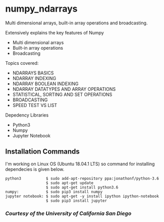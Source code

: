 # numpy_ndarrays
Multi dimensional arrays, built-in array operations and broadcasting.

Extensively explains the key features of Numpy
* Multi dimensional arrays
* Built-in array operations
* Broadcasting

Topics covered: 
* NDARRAYS BASICS
* NDARRAY INDEXING
* NDARRAY BOOLEAN INDEXING
* NDARRAY DATATYPES AND ARRAY OPERATIONS
* STATISTICAL, SORTING AND SET OPERATIONS
* BROADCASTING
* SPEED TEST VS LIST

Depedency Libraries
* Python3
* Numpy
* Jupyter Notebook

## Installation Commands
I'm working on Linux OS (Ubuntu 18.04.1 LTS) so command for installing dependecies is given below.

```
python3           $ sudo add-apt-repository ppa:jonathonf/python-3.6
                  $ sudo apt-get update
                  $ sudo apt-get install python3.6
numpy:            $ sudo pip3 install numpy
jupyter notebook: $ sudo apt-get -y install ipython ipython-notebook
                  $ sudo pip3 install jupyter
```

### *Courtesy of the University of California San Diego*
